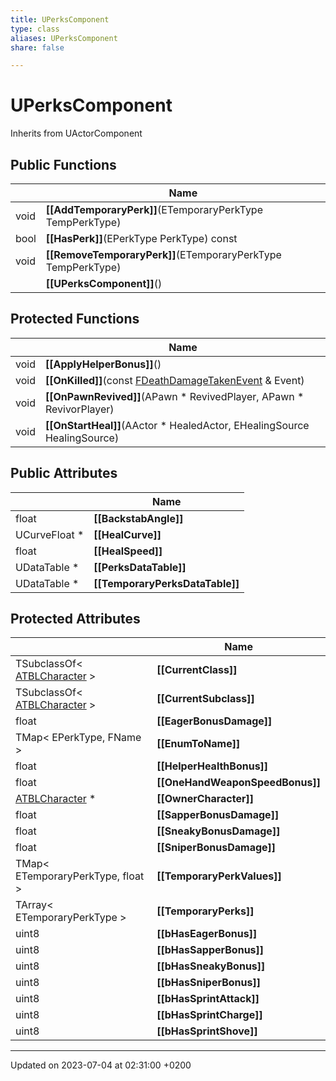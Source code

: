 ```yaml
---
title: UPerksComponent
type: class
aliases: UPerksComponent
share: false

---
```


# UPerksComponent





Inherits from UActorComponent

## Public Functions

|                | Name           |
| -------------- | -------------- |
| void | **[[AddTemporaryPerk]]**(ETemporaryPerkType TempPerkType) |
| bool | **[[HasPerk]]**(EPerkType PerkType) const |
| void | **[[RemoveTemporaryPerk]]**(ETemporaryPerkType TempPerkType) |
| | **[[UPerksComponent]]**() |

## Protected Functions

|                | Name           |
| -------------- | -------------- |
| void | **[[ApplyHelperBonus]]**() |
| void | **[[OnKilled]]**(const [FDeathDamageTakenEvent](/docs/SDK/Source/Classes/structFDeathDamageTakenEvent.md) & Event) |
| void | **[[OnPawnRevived]]**(APawn * RevivedPlayer, APawn * RevivorPlayer) |
| void | **[[OnStartHeal]]**(AActor * HealedActor, EHealingSource HealingSource) |

## Public Attributes

|                | Name           |
| -------------- | -------------- |
| float | **[[BackstabAngle]]**  |
| UCurveFloat * | **[[HealCurve]]**  |
| float | **[[HealSpeed]]**  |
| UDataTable * | **[[PerksDataTable]]**  |
| UDataTable * | **[[TemporaryPerksDataTable]]**  |

## Protected Attributes

|                | Name           |
| -------------- | -------------- |
| TSubclassOf< [ATBLCharacter](/docs/SDK/Source/Classes/classATBLCharacter.md) > | **[[CurrentClass]]**  |
| TSubclassOf< [ATBLCharacter](/docs/SDK/Source/Classes/classATBLCharacter.md) > | **[[CurrentSubclass]]**  |
| float | **[[EagerBonusDamage]]**  |
| TMap< EPerkType, FName > | **[[EnumToName]]**  |
| float | **[[HelperHealthBonus]]**  |
| float | **[[OneHandWeaponSpeedBonus]]**  |
| [ATBLCharacter](/docs/SDK/Source/Classes/classATBLCharacter.md) * | **[[OwnerCharacter]]**  |
| float | **[[SapperBonusDamage]]**  |
| float | **[[SneakyBonusDamage]]**  |
| float | **[[SniperBonusDamage]]**  |
| TMap< ETemporaryPerkType, float > | **[[TemporaryPerkValues]]**  |
| TArray< ETemporaryPerkType > | **[[TemporaryPerks]]**  |
| uint8 | **[[bHasEagerBonus]]**  |
| uint8 | **[[bHasSapperBonus]]**  |
| uint8 | **[[bHasSneakyBonus]]**  |
| uint8 | **[[bHasSniperBonus]]**  |
| uint8 | **[[bHasSprintAttack]]**  |
| uint8 | **[[bHasSprintCharge]]**  |
| uint8 | **[[bHasSprintShove]]**  |

-------------------------------

Updated on 2023-07-04 at 02:31:00 +0200